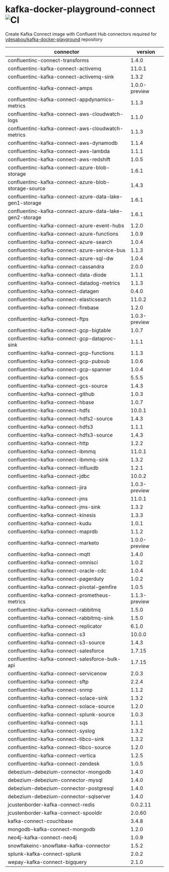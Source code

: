 # kafka-docker-playground-connect ![CI](https://github.com/vdesabou/kafka-docker-playground-connect/workflows/CI/badge.svg?branch=master)

Create Kafka Connect image with Confluent Hub connectors required for [vdesabou/kafka-docker-playground](https://github.com/vdesabou/kafka-docker-playground) repository

| connector  | version |
|---|---|
| confluentinc-connect-transforms  | 1.4.0 |
| confluentinc-kafka-connect-activemq  | 11.0.1 |
| confluentinc-kafka-connect-activemq-sink  | 1.3.2 |
| confluentinc-kafka-connect-amps  | 1.0.0-preview |
| confluentinc-kafka-connect-appdynamics-metrics  | 1.1.3 |
| confluentinc-kafka-connect-aws-cloudwatch-logs  | 1.1.0 |
| confluentinc-kafka-connect-aws-cloudwatch-metrics  | 1.1.3 |
| confluentinc-kafka-connect-aws-dynamodb  | 1.1.4 |
| confluentinc-kafka-connect-aws-lambda  | 1.1.1 |
| confluentinc-kafka-connect-aws-redshift  | 1.0.5 |
| confluentinc-kafka-connect-azure-blob-storage  | 1.6.1 |
| confluentinc-kafka-connect-azure-blob-storage-source  | 1.4.3 |
| confluentinc-kafka-connect-azure-data-lake-gen1-storage  | 1.6.1 |
| confluentinc-kafka-connect-azure-data-lake-gen2-storage  | 1.6.1 |
| confluentinc-kafka-connect-azure-event-hubs  | 1.2.0 |
| confluentinc-kafka-connect-azure-functions  | 1.0.9 |
| confluentinc-kafka-connect-azure-search  | 1.0.4 |
| confluentinc-kafka-connect-azure-service-bus  | 1.1.3 |
| confluentinc-kafka-connect-azure-sql-dw  | 1.0.4 |
| confluentinc-kafka-connect-cassandra  | 2.0.0 |
| confluentinc-kafka-connect-data-diode  | 1.1.1 |
| confluentinc-kafka-connect-datadog-metrics  | 1.1.3 |
| confluentinc-kafka-connect-datagen  | 0.4.0 |
| confluentinc-kafka-connect-elasticsearch  | 11.0.2 |
| confluentinc-kafka-connect-firebase  | 1.2.0 |
| confluentinc-kafka-connect-ftps  | 1.0.3-preview |
| confluentinc-kafka-connect-gcp-bigtable  | 1.0.7 |
| confluentinc-kafka-connect-gcp-dataproc-sink  | 1.1.1 |
| confluentinc-kafka-connect-gcp-functions  | 1.1.3 |
| confluentinc-kafka-connect-gcp-pubsub  | 1.0.6 |
| confluentinc-kafka-connect-gcp-spanner  | 1.0.4 |
| confluentinc-kafka-connect-gcs  | 5.5.5 |
| confluentinc-kafka-connect-gcs-source  | 1.4.3 |
| confluentinc-kafka-connect-github  | 1.0.3 |
| confluentinc-kafka-connect-hbase  | 1.0.7 |
| confluentinc-kafka-connect-hdfs  | 10.0.1 |
| confluentinc-kafka-connect-hdfs2-source  | 1.4.3 |
| confluentinc-kafka-connect-hdfs3  | 1.1.1 |
| confluentinc-kafka-connect-hdfs3-source  | 1.4.3 |
| confluentinc-kafka-connect-http  | 1.2.2 |
| confluentinc-kafka-connect-ibmmq  | 11.0.1 |
| confluentinc-kafka-connect-ibmmq-sink  | 1.3.2 |
| confluentinc-kafka-connect-influxdb  | 1.2.1 |
| confluentinc-kafka-connect-jdbc  | 10.0.2 |
| confluentinc-kafka-connect-jira  | 1.0.3-preview |
| confluentinc-kafka-connect-jms  | 11.0.1 |
| confluentinc-kafka-connect-jms-sink  | 1.3.2 |
| confluentinc-kafka-connect-kinesis  | 1.3.3 |
| confluentinc-kafka-connect-kudu  | 1.0.1 |
| confluentinc-kafka-connect-maprdb  | 1.1.2 |
| confluentinc-kafka-connect-marketo  | 1.0.0-preview |
| confluentinc-kafka-connect-mqtt  | 1.4.0 |
| confluentinc-kafka-connect-omnisci  | 1.0.2 |
| confluentinc-kafka-connect-oracle-cdc  | 1.0.4 |
| confluentinc-kafka-connect-pagerduty  | 1.0.2 |
| confluentinc-kafka-connect-pivotal-gemfire  | 1.0.5 |
| confluentinc-kafka-connect-prometheus-metrics  | 1.1.3-preview |
| confluentinc-kafka-connect-rabbitmq  | 1.5.0 |
| confluentinc-kafka-connect-rabbitmq-sink  | 1.5.0 |
| confluentinc-kafka-connect-replicator  | 6.1.0 |
| confluentinc-kafka-connect-s3  | 10.0.0 |
| confluentinc-kafka-connect-s3-source  | 1.4.3 |
| confluentinc-kafka-connect-salesforce  | 1.7.15 |
| confluentinc-kafka-connect-salesforce-bulk-api  | 1.7.15 |
| confluentinc-kafka-connect-servicenow  | 2.0.3 |
| confluentinc-kafka-connect-sftp  | 2.2.4 |
| confluentinc-kafka-connect-snmp  | 1.1.2 |
| confluentinc-kafka-connect-solace-sink  | 1.3.2 |
| confluentinc-kafka-connect-solace-source  | 1.2.0 |
| confluentinc-kafka-connect-splunk-source  | 1.0.3 |
| confluentinc-kafka-connect-sqs  | 1.1.1 |
| confluentinc-kafka-connect-syslog  | 1.3.2 |
| confluentinc-kafka-connect-tibco-sink  | 1.3.2 |
| confluentinc-kafka-connect-tibco-source  | 1.2.0 |
| confluentinc-kafka-connect-vertica  | 1.2.5 |
| confluentinc-kafka-connect-zendesk  | 1.0.5 |
| debezium-debezium-connector-mongodb  | 1.4.0 |
| debezium-debezium-connector-mysql  | 1.4.0 |
| debezium-debezium-connector-postgresql  | 1.4.0 |
| debezium-debezium-connector-sqlserver  | 1.4.0 |
| jcustenborder-kafka-connect-redis  | 0.0.2.11 |
| jcustenborder-kafka-connect-spooldir  | 2.0.60 |
| kafka-connect-couchbase  | 3.4.8 |
| mongodb-kafka-connect-mongodb  | 1.2.0 |
| neo4j-kafka-connect-neo4j  | 1.0.9 |
| snowflakeinc-snowflake-kafka-connector  | 1.5.2 |
| splunk-kafka-connect-splunk  | 2.0.2 |
| wepay-kafka-connect-bigquery  | 2.1.0 |
